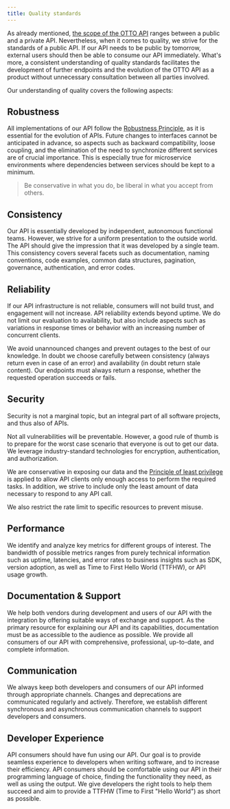 ```yaml
---
title: Quality standards
---
```


As already mentioned, [the scope of the OTTO API](guidelines/100_core-principles/api-scope.md) ranges between a public and a private API.
Nevertheless, when it comes to quality, we strive for the standards of a public API.
If our API needs to be public by tomorrow, external users should then be able to consume our API immediately.
What's more, a consistent understanding of quality standards facilitates the development of further endpoints and the evolution of the OTTO API as a product without unnecessary consultation between all parties involved.

Our understanding of quality covers the following aspects:

## Robustness

All implementations of our API follow the [Robustness Principle](https://en.wikipedia.org/wiki/Robustness_principle), as it is essential for the evolution of APIs.
Future changes to interfaces cannot be anticipated in advance, so aspects such as backward compatibility, loose coupling, and the elimination of the need to synchronize different services are of crucial importance.
This is especially true for microservice environments where dependencies between services should be kept to a minimum.

> Be conservative in what you do, be liberal in what you accept from others.

## Consistency

Our API is essentially developed by independent, autonomous functional teams.
However, we strive for a uniform presentation to the outside world.
The API should give the impression that it was developed by a single team.
This consistency covers several facets such as documentation, naming conventions, code examples, common data structures, pagination, governance, authentication, and error codes.

## Reliability

If our API infrastructure is not reliable, consumers will not build trust, and engagement will not increase.
API reliability extends beyond uptime.
We do not limit our evaluation to availability, but also include aspects such as variations in response times or behavior with an increasing number of concurrent clients.

We avoid unannounced changes and prevent outages to the best of our knowledge.
In doubt we choose carefully between consistency (always return even in case of an error) and availability (in doubt return stale content).
Our endpoints must always return a response, whether the requested operation succeeds or fails.

## Security

Security is not a marginal topic, but an integral part of all software projects, and thus also of APIs.

Not all vulnerabilities will be preventable.
However, a good rule of thumb is to prepare for the worst case scenario that everyone is out to get our data. 
We leverage industry-standard technologies for encryption, authentication, and authorization.

We are conservative in exposing our data and the [Principle of least privilege](https://en.wikipedia.org/wiki/Principle_of_least_privilege) is applied to allow API clients only enough access to perform the required tasks.
In addition, we strive to include only the least amount of data necessary to respond to any API call.

We also restrict the rate limit to specific resources to prevent misuse.

## Performance

We identify and analyze key metrics for different groups of interest.
The bandwidth of possible metrics ranges from purely technical information such as uptime, latencies, and error rates to business insights such as SDK, version adoption, as well as Time to First Hello World (TTFHW), or API usage growth.

## Documentation & Support

We help both vendors during development and users of our API with the integration by offering suitable ways of exchange and support.
As the primary resource for explaining our API and its capabilities, documentation must be as accessible to the audience as possible.
We provide all consumers of our API with comprehensive, professional, up-to-date, and complete information.

## Communication

We always keep both developers and consumers of our API informed through appropriate channels. 
Changes and deprecations are communicated regularly and actively.
Therefore, we establish different synchronous and asynchronous communication channels to support developers and consumers.

## Developer Experience

API consumers should have fun using our API.
Our goal is to provide seamless experience to developers when writing software, and to increase their efficiency.
API consumers should be comfortable using our API in their programming language of choice, finding the functionality they need, as well as using the output.
We give developers the right tools to help them succeed and aim to provide a TTFHW (Time to First "Hello World") as short as possible.